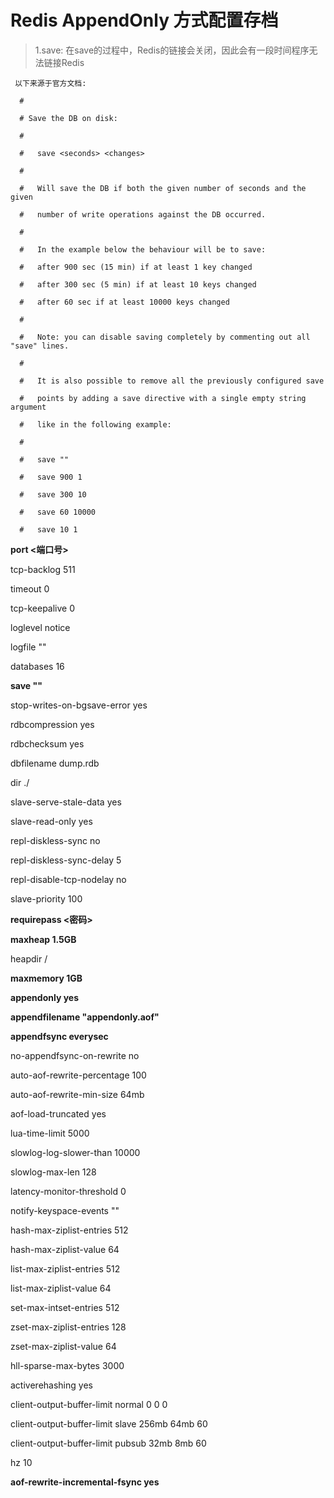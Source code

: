 # Redis AppendOnly 方式配置存档





>1.save:
     在save的过程中，Redis的链接会关闭，因此会有一段时间程序无法链接Redis
     
     以下来源于官方文档:
     
      #
      
      # Save the DB on disk:
      
      #
      
      #   save <seconds> <changes>
      
      #
      
      #   Will save the DB if both the given number of seconds and the given
      
      #   number of write operations against the DB occurred.
      
      #
      
      #   In the example below the behaviour will be to save:
      
      #   after 900 sec (15 min) if at least 1 key changed
      
      #   after 300 sec (5 min) if at least 10 keys changed
      
      #   after 60 sec if at least 10000 keys changed
      
      #
      
      #   Note: you can disable saving completely by commenting out all "save" lines.
      
      #
      
      #   It is also possible to remove all the previously configured save
      
      #   points by adding a save directive with a single empty string argument
      
      #   like in the following example:
      
      #
      
      #   save ""
      
      #   save 900 1
      
      #   save 300 10
      
      #   save 60 10000
      
      #   save 10 1

 **port <端口号>**
 
 tcp-backlog 511
 
 timeout 0
 
 tcp-keepalive 0
 
 loglevel notice
 

 logfile ""
 
 
 databases 16
 

 
 **save ""**
 
 stop-writes-on-bgsave-error yes
 
 rdbcompression yes
 
 rdbchecksum yes
 
 dbfilename dump.rdb
 
 dir ./
 
 slave-serve-stale-data yes
 
 slave-read-only yes
 

 repl-diskless-sync no
 
 repl-diskless-sync-delay 5
 
 repl-disable-tcp-nodelay no
 
 slave-priority 100
 
 **requirepass <密码>**
 
 **maxheap 1.5GB**
 
 heapdir /
 
 **maxmemory 1GB**
 
 **appendonly yes**
 
 **appendfilename "appendonly.aof"**
 
 **appendfsync everysec**
 
 no-appendfsync-on-rewrite no
 
 auto-aof-rewrite-percentage 100
 
 auto-aof-rewrite-min-size 64mb
 
 aof-load-truncated yes
 
 lua-time-limit 5000
 
 slowlog-log-slower-than 10000
 
 slowlog-max-len 128
 
 latency-monitor-threshold 0
 
 notify-keyspace-events ""
 
 hash-max-ziplist-entries 512
 
 hash-max-ziplist-value 64
 
 list-max-ziplist-entries 512
 
 list-max-ziplist-value 64
 
 set-max-intset-entries 512
 
 zset-max-ziplist-entries 128
 
 zset-max-ziplist-value 64
 
 hll-sparse-max-bytes 3000
 
 activerehashing yes
 
 client-output-buffer-limit normal 0 0 0
 
 client-output-buffer-limit slave 256mb 64mb 60
 
 client-output-buffer-limit pubsub 32mb 8mb 60
 
 hz 10
 
 **aof-rewrite-incremental-fsync yes**
 

